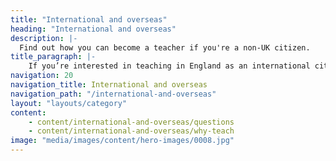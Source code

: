 ```yaml
---
title: "International and overseas"
heading: "International and overseas"
description: |-
  Find out how you can become a teacher if you're a non-UK citizen.
title_paragraph: |-
    If you’re interested in teaching in England as an international citizen, or if you want to return to teach in England, we can help you understand your next steps.
navigation: 20
navigation_title: International and overseas
navigation_path: "/international-and-overseas"
layout: "layouts/category"
content:
    - content/international-and-overseas/questions
    - content/international-and-overseas/why-teach
image: "media/images/content/hero-images/0008.jpg"
---
```



